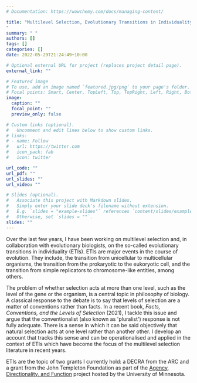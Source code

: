 ```yaml
---
# Documentation: https://wowchemy.com/docs/managing-content/

title: "Multilevel Selection, Evolutionary Transitions in Individuality & The Concept of Individuality
"
summary: " "
authors: []
tags: []
categories: []
date: 2022-05-29T21:24:49+10:00

# Optional external URL for project (replaces project detail page).
external_link: ""

# Featured image
# To use, add an image named `featured.jpg/png` to your page's folder.
# Focal points: Smart, Center, TopLeft, Top, TopRight, Left, Right, BottomLeft, Bottom, BottomRight.
image:
  caption: ""
  focal_point: ""
  preview_only: false

# Custom links (optional).
#   Uncomment and edit lines below to show custom links.
# links:
# - name: Follow
#   url: https://twitter.com
#   icon_pack: fab
#   icon: twitter

url_code: ""
url_pdf: ""
url_slides: ""
url_video: ""

# Slides (optional).
#   Associate this project with Markdown slides.
#   Simply enter your slide deck's filename without extension.
#   E.g. `slides = "example-slides"` references `content/slides/example-slides.md`.
#   Otherwise, set `slides = ""`.
slides: ""
---
```

Over the last few years, I have been working on multilevel selection and, in collaboration with evolutionary biologists, on the so-called evolutionary transitions in individuality (ETIs). ETIs are major events in the course of evolution. They include, the transition from unicellular to multicellular organisms, the transition from the prokaryotic to the eukoryotic cell, and the transition from simple replicators to chromosome-like entities, among others. 

The problem of whether selection acts at more than one level, such as the level of the gene or the organism, is a central topic in philosophy of biology. A classical response to the debate is to say that levels of selection are a matter of conventions rather than facts. In a recent book, _Facts, Conventions, and the Levels of Selection_ (2021), I tackle this issue and argue that the conventionalist (also known as 'pluralist') response is not fully adequate. There is a sense in which it can be said objectively that natural selection acts at one level rather than another other. I develop an account that tracks this sense and can be operationalised and applied in the context of ETIs which have become the focus of the multilevel selection literature in recent years.


ETIs are the topic of two grants I currently hold: a DECRA from the ARC and a grant from the John Templeton Foundation as part of the [Agency, Directionality, and Function](https://www.biologicalpurpose.org/) project hosted by the University of Minnesota.
